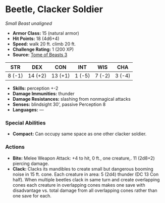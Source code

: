 # Beetle, Clacker Soldier

*Small* *Beast* *unaligned*

- **Armor Class:** 15 (natural armor)
- **Hit Points:** 18 (4d6+4)
- **Speed:** walk 20 ft. climb 20 ft.
- **Challenge Rating:** 1 (200 XP)
- **Source:** [Tome of Beasts 3](https://koboldpress.com/kpstore/product/tome-of-beasts-2-for-5th-edition/)

| STR | DEX | CON | INT | WIS | CHA |
| --- | --- | --- | --- | --- | --- |
| 8 (-1) | 14 (+2) | 13 (+1) | 1 (-5) | 7 (-2) | 3 (-4) |

- **Skills:** perception +-2
- **Damage Immunities:** thunder
- **Damage Resistances:** slashing from nonmagical attacks
- **Senses:** blindsight 30', passive Perception 8
- **Languages:** —
### Special Abilities
- **Compact:** Can occupy same space as one other clacker soldier.
### Actions
- **Bite:** Melee Weapon Attack: +4 to hit, 0 ft., one creature,. 11 (2d8+2) piercing damage.
- **Clack:** Clacks its mandibles to create small but dangerous booming noise in 15 ft. cone. Each creature in area: 5 (2d4) thunder (DC 13 Con half). When multiple beetles clack in same turn and create overlapping cones each creature in overlapping cones makes one save with disadvantage vs. total damage from all overlapping cones rather than one save for each.
